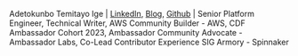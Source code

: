 Adetokunbo Temitayo Ige | [LinkedIn](https://www.linkedin.com/in/igeadetokunbo/), [Blog](https://igeadetokunbo.medium.com/), [Github](https://github.com/ExitoLab) | Senior Platform Engineer, Technical Writer, AWS Community Builder - AWS, CDF Ambassador Cohort 2023, Ambassador Community Advocate - Ambassador Labs, Co-Lead Contributor Experience SIG Armory - Spinnaker